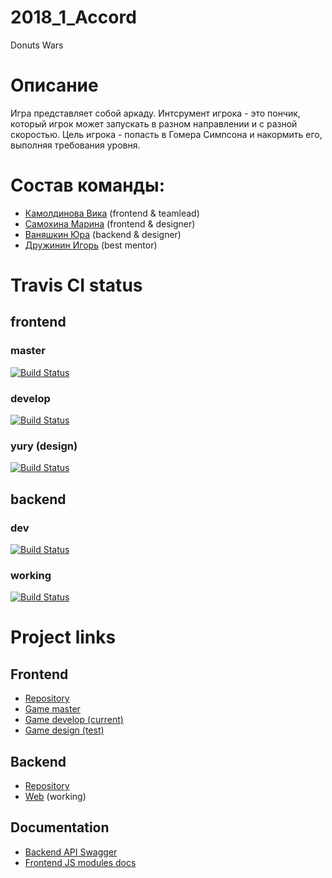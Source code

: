 # 2018_1_Accord

Donuts Wars

# Описание
Игра представляет собой аркаду. Интсрумент игрока - это пончик, который игрок может запускать в разном направлении
и с разной скоростью. Цель игрока - попасть в Гомера Симпсона и накормить его, выполняя требования уровня.
# Состав команды:
* [Камолдинова Вика](https://github.com/VictoriaOtm) (frontend & teamlead)
* [Самохина Марина](https://github.com/msamokhina) (frontend & designer)
* [Ваняшкин Юра](https://github.com/Meganster) (backend & designer)
* [Дружинин Игорь](https://github.com/Drujininii) (best mentor)

# Travis CI status
## frontend
### master
[![Build Status](https://travis-ci.org/frontend-park-mail-ru/2018_1_Accord.svg?branch=master)](https://travis-ci.org/frontend-park-mail-ru/2018_1_Accord)
### develop
[![Build Status](https://travis-ci.org/frontend-park-mail-ru/2018_1_Accord.svg?branch=develop)](https://travis-ci.org/frontend-park-mail-ru/2018_1_Accord)
### yury (design)
[![Build Status](https://travis-ci.org/frontend-park-mail-ru/2018_1_Accord.svg?branch=yury)](https://travis-ci.org/frontend-park-mail-ru/2018_1_Accord)

## backend
### dev
[![Build Status](https://travis-ci.org/Meganster/Accord-02-2018.svg?branch=dev)](https://travis-ci.org/Meganster/Accord-02-2018)
### working
[![Build Status](https://travis-ci.org/Meganster/Accord-02-2018.svg?branch=working)](https://travis-ci.org/Meganster/Accord-02-2018)


# Project links
## Frontend
- [Repository](https://github.com/frontend-park-mail-ru/2018_1_Accord)
- [Game master](http://donuts-accord.herokuapp.com/)
- [Game develop (current)](https://donuts-dev.herokuapp.com/)
- [Game design (test)](http://donutswars.herokuapp.com/)
## Backend
- [Repository](https://github.com/java-park-mail-ru/Accord-02-2018)
- [Web](https://backend-accord-02-2018.herokuapp.com/) (working)
## Documentation
- [Backend API Swagger](https://app.swaggerhub.com/apis/Meganster/Tech_API/1.0.0)
- [Frontend JS modules docs]()

